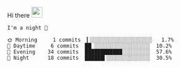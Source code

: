Hi there <img src="https://media.giphy.com/media/hvRJCLFzcasrR4ia7z/giphy.gif" width="25px">

<!--START_SECTION:productive-box-in-readme-->
```text
I'm a night 🦉

🌞 Morning     1 commits  ▎░░░░░░░░░░░░░░░░░░░░   1.7%
🌆 Daytime     6 commits  ██▏░░░░░░░░░░░░░░░░░░  10.2%
🌃 Evening    34 commits  ████████████░░░░░░░░░  57.6%
🌙 Night      18 commits  ██████▍░░░░░░░░░░░░░░  30.5%
```
<!--END_SECTION:productive-box-in-readme-->
